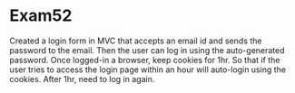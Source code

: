 # Exam52

Created a login form in MVC that accepts an email id and sends the password to the email. Then the user can log in using the auto-generated password. Once logged-in a browser, keep cookies for 1hr. So that if the user tries to access the login page within an hour will auto-login using the cookies. After 1hr, need to log in again.
